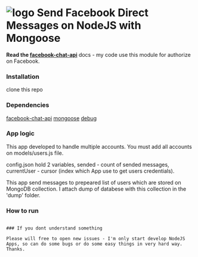 # ![logo](https://www.google.com.ua/url?sa=i&rct=j&q=&esrc=s&source=images&cd=&cad=rja&uact=8&ved=0ahUKEwiW2MvO4_3NAhXidpoKHRplC9MQjRwIBw&url=https%3A%2F%2Fwww.facebookbrand.com%2F&psig=AFQjCNFh_UmBgaSn4ltnjZJRemhLv8Xi-A&ust=1468957593385657) Send Facebook Direct Messages on NodeJS with Mongoose

**Read the [facebook-chat-api](https://www.npmjs.com/package/facebook-chat-api)** docs  - my code use this module for authorize on Facebook.

### Installation

clone this repo

### Dependencies

[facebook-chat-api](https://www.npmjs.com/package/facebook-chat-api)
[mongoose](http://mongoosejs.com/)
[debug](https://www.npmjs.com/package/debug)

### App logic

This app developed to handle multiple accounts. You must add all accounts on models/users.js file.

config.json hold 2 variables, sended - count of sended messages, currentUser - cursor (index which App use to get users credentials).

This app send messages to prepeared list of users which are stored on MongoDB collection. I attach dump of databese with this collection in the 'dump' folder.

### How to run

``` DEBUG=* node message.js

### If you dont understand something

Please will free to open new issues - I'm only start develop NodeJS Apps, so can do some bugs or do some easy things in very hard way. Thanks.

